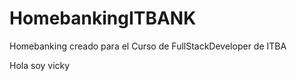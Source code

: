 # HomebankingITBANK
Homebanking creado para el Curso de FullStackDeveloper de ITBA







Hola soy vicky